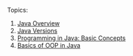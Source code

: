 Topics:

1. [Java Overview][1]
2. [Java Versions][3]
3. [Programming in Java: Basic Concepts][2]
4. [Basics of OOP in Java][4]

[1]: java-overview.md (Java Overview)
[2]: java-programming-basic-concepts.md
[3]: java-versions.md
[4]: java-oop-basics.md